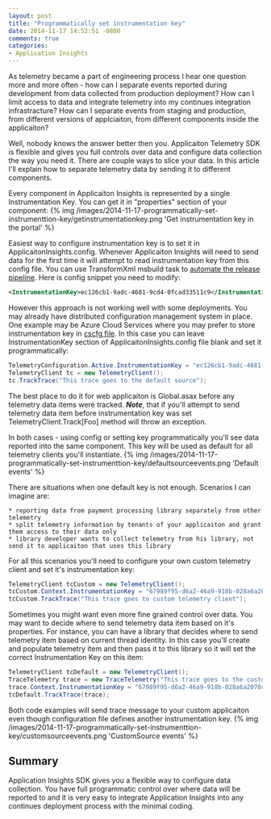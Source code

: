 ```yaml
---
layout: post
title: "Programmatically set instrumentation key"
date: 2014-11-17 14:52:51 -0800
comments: true
categories: 
- Application Insights
---
```

As telemetry became a part of engineering process I hear one question more and more often - how can I separate events reported during development from data collected from production deployment? How can I limit access to data and integrate telemetry into my continues integration infrastracture? How can I separate events from staging and production, from different versions of applciaiton, from different components inside the applicaiton? 

Well, nobody knows the answer better then you. Applicaiton Telemetry SDK is flexible and gives you full controls over data and configure data collection the way you need it. There are couple ways to slice your data. In this article I'll explain how to separate telemetry data by sending it to different components. 

Every component in Applicaiton Insights is represented by a single Instrumentation Key. You can get it in "properties" section of your component:
{% img /images/2014-11-17-programmatically-set-instrumenttion-key/getinstrumentationkey.png 'Get instrumentation key in the portal' %}

Easiest way to configure instrumentation key is to set it in ApplicaitonInsights.config. Whenever Applicaiton Insights will need to send data for the first time it will attempt to read instrumentation key from this config file. You can use TransformXml msbuild task to [automate the release pipeline](http://msdn.microsoft.com/en-us/library/dn449951.aspx). Here is config snippet you need to modify: 
``` xml
<InstrumentationKey>ec126cb1-9adc-4681-9cd4-0fcad33511c9</InstrumentationKey>
```
However this approach is not working well with some deployments. You may already have distributed configuration management system in place. One example may be Azure Cloud Services where you may prefer to store instrumentation key in [cscfg file](http://azure.microsoft.com/en-us/documentation/articles/cloud-services-how-to-configure/). In this case you can leave InstrumentationKey section of ApplicaitonInsights.config file blank and set it programmatically:
``` csharp
TelemetryConfiguration.Active.InstrumentationKey = "ec126cb1-9adc-4681-9cd4-0fcad33511c9";
TelemetryClient tc = new TelemetryClient();
tc.TrackTrace("This trace goes to the default source");
```
The best place to do it for web applicaiton is Global.asax before any telemetry data items were tracked. ***Note***, that if you'll attempt to send telemetry data item before instrumentation key was set TelemetryClient.Track[Foo] method will throw an exception.

In both cases - using config or setting key programmatically you'll see data reported into the same component. This key will be used as default for all telemetry clients you'll instantiate.
{% img /images/2014-11-17-programmatically-set-instrumenttion-key/defaultsourceevents.png 'Default events' %}

There are situations when one default key is not enough. Scenarios I can imagine are:

	* reporting data from payment processing library separately from other telemetry
	* split telemetry information by tenants of your applicaiton and grant them access to their data only
	* library developer wants to collect telemetry from his library, not send it to applicaiton that uses this library

For all this scenarios you'll need to configure your own custom telemetry client and set it's instrumentation key:
``` csharp
TelemetryClient tcCustom = new TelemetryClient();
tcCustom.Context.InstrumentationKey = "67989f95-d6a2-46a9-918b-028a6a2070c1";
tcCustom.TrackTrace("This trace goes to custom telemetry client");
```
Sometimes you might want even more fine grained control over data. You may want to decide where to send telemetry data item based on it's properties. For instance, you can have a library that decides where to send telemetry item based on current thread identity. In this case you'll create and populate telemetry item and then pass it to this library so it will set the correct Instrumentation Key on this item:
``` csharp
TelemetryClient tcDefault = new TelemetryClient();
TraceTelemetry trace = new TraceTelemetry("This trace goes to the custom source");
trace.Context.InstrumentationKey = "67989f95-d6a2-46a9-918b-028a6a2070c1";
tcDefault.TrackTrace(trace);

```
Both code examples will send trace message to your custom applicaiton even though configuration file defines another instrumentation key.
{% img /images/2014-11-17-programmatically-set-instrumenttion-key/customsourceevents.png 'CustomSource events' %}

Summary
-------
Application Insights SDK gives you a flexible way to configure data collection. You have full programmatic control over where data will be reported to and it is very easy to integrate Application Insights into any continues deployment process with the minimal coding.